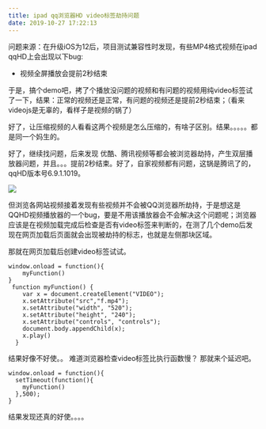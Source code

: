 ```yaml
---
title: ipad qq浏览器HD video标签劫持问题
date: 2019-10-27 17:22:13
---
```

问题来源：在升级iOS为12后，项目测试兼容性时发现，有些MP4格式视频在ipad qqHD上会出现以下bug:

* 视频全屏播放会提前2秒结束

于是，搞个demo吧，拷了个播放没问题的视频和有问题的视频用纯video标签试了一下，结果：正常的视频还是正常，有问题的视频还是提前2秒结束；（看来videojs是无辜的，看样子是视频的锅了）

好了，让压缩视频的人看看这两个视频是怎么压缩的，有啥子区别。结果。。。。。都是同一个妈生的。

好了，继续找问题，后来发现 优酷、腾讯视频等都会被浏览器劫持，产生双层播放器问题，并且。。。提前2秒结束。好了，自家视频都有问题，这锅是腾讯了的，qqHD版本号6.9.1.1019。

![]( "")

但浏览各网站视频接着发现有些视频并不会被QQ浏览器所劫持，于是想这是QQHD视频播放器的一个bug，要是不用该播放器会不会解决这个问题呢；浏览器应该是在视频加载完成后检查是否有video标签来判断的，在测了几个demo后发现在网页加载后页面就会出现被劫持的标志，也就是左侧那块区域。

那就在网页加载后创建video标签试试。

	window.onload = function(){
		myFunction()
	}
     function myFunction() {
        var x = document.createElement("VIDEO");
        x.setAttribute("src","f.mp4");
        x.setAttribute("width", "520");
        x.setAttribute("height", "240");
        x.setAttribute("controls", "controls");
        document.body.appendChild(x);
        x.play()
      }

结果好像不好使。。
难道浏览器检查video标签比执行函数慢？
那就来个延迟吧。

	window.onload = function(){
	  setTimeout(function(){
	    myFunction()
	  },500);
	}

结果发现还真的好使。。。。


